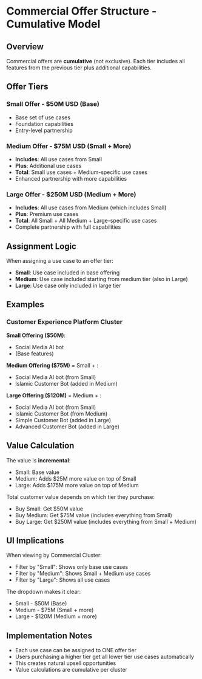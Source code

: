 # Commercial Offer Structure - Cumulative Model

## Overview
Commercial offers are **cumulative** (not exclusive). Each tier includes all features from the previous tier plus additional capabilities.

## Offer Tiers

### Small Offer - $50M USD (Base)
- Base set of use cases
- Foundation capabilities
- Entry-level partnership

### Medium Offer - $75M USD (Small + More)
- **Includes**: All use cases from Small
- **Plus**: Additional use cases
- **Total**: Small use cases + Medium-specific use cases
- Enhanced partnership with more capabilities

### Large Offer - $250M USD (Medium + More)
- **Includes**: All use cases from Medium (which includes Small)
- **Plus**: Premium use cases
- **Total**: All Small + All Medium + Large-specific use cases
- Complete partnership with full capabilities

## Assignment Logic

When assigning a use case to an offer tier:
- **Small**: Use case included in base offering
- **Medium**: Use case included starting from medium tier (also in Large)
- **Large**: Use case only included in large tier

## Examples

### Customer Experience Platform Cluster

**Small Offering ($50M)**:
- Social Media AI bot
- (Base features)

**Medium Offering ($75M)** = Small + :
- Social Media AI bot (from Small)
- Islamic Customer Bot (added in Medium)

**Large Offering ($120M)** = Medium + :
- Social Media AI bot (from Small)
- Islamic Customer Bot (from Medium)
- Simple Customer Bot (added in Large)
- Advanced Customer Bot (added in Large)

## Value Calculation

The value is **incremental**:
- Small: Base value
- Medium: Adds $25M more value on top of Small
- Large: Adds $175M more value on top of Medium

Total customer value depends on which tier they purchase:
- Buy Small: Get $50M value
- Buy Medium: Get $75M value (includes everything from Small)
- Buy Large: Get $250M value (includes everything from Small + Medium)

## UI Implications

When viewing by Commercial Cluster:
- Filter by "Small": Shows only base use cases
- Filter by "Medium": Shows Small + Medium use cases
- Filter by "Large": Shows all use cases

The dropdown makes it clear:
- Small - $50M (Base)
- Medium - $75M (Small + more)
- Large - $120M (Medium + more)

## Implementation Notes

- Each use case can be assigned to ONE offer tier
- Users purchasing a higher tier get all lower tier use cases automatically
- This creates natural upsell opportunities
- Value calculations are cumulative per cluster


